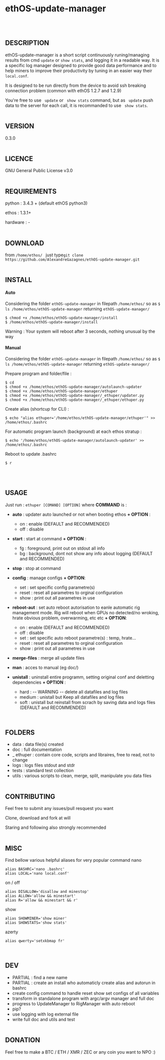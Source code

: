 # ethOS-update-manager
<br><br>

##  DESCRIPTION

ethOS-update-manager is a short script continuously runing/managing results from cmd ``` update ``` or ``` show stats ```, and logging it in a readable way. It is a specific log manager designed to provide good data performance and to help miners to improve their productivity by tuning in an easier way their ``` local.conf```.

It is designed to be run directly from the device to avoid ssh breaking connection problem (common with ethOS 1.2.7 and 1.2.9)

You're free to use ``` update```  or ``` show stats```  command, but as ``` update```  push data to the server for each call, it is recommanded to use ``` show stats```.
<br><br>

## VERSION
0.3.0
<br><br>

##  LICENCE

GNU General Public License v3.0
<br><br>

##  REQUIREMENTS

python :   3.4.3 + (default ethOS python3)<p>
ethos :    1.3.1+ <p>
hardware : -
<br><br>

##  DOWNLOAD

from ```/home/ethos/ ``` just type```git clone https://github.com/AlexandreGazagnes/ethOS-update-manager.git```
<br><br>

##  INSTALL

#### Auto
Considering the folder ``` ethOS-update-manager ``` in filepath ``` /home/ethos/ ```
so as ``` $ ls /home/ethos/ethOS-update-manager ``` returning ``` ethOS-update-manager/ ``` 

```
$ chmod +x /home/ethos/ethOS-update-manager/install
$ /home/ethos/ethOS-update-manager/install
```
Warning : Your system will reboot after 3 seconds, nothing unusual by the way


#### Manual

Considering the folder ``` ethOS-update-manager ``` in filepath ``` /home/ethos/ ```
so as ``` $ ls /home/ethos/ethOS-update-manager ``` returning ``` ethOS-update-manager/ ``` 

Prepare program and folder/file : 
```
$ cd
$ chmod +x /home/ethos/ethOS-update-manager/autolaunch-updater
$ chmod +x /home/ethos/ethOS-update-manager/ethuper
$ chmod +x /home/ethos/ethOS-update-manager/_ethuper/updater.py
$ chmod +x /home/ethos/ethOS-update-manager/_ethuper/ethuper.py
```

Create alias (shortcup for CLI) : 
```
$ echo "alias ethuper='/home/ethos/ethOS-update-manager/ethuper'" >>  /home/ethos/.bashrc
```

For automatic program launch (background) at each ethos stratup : 
```
$ echo '/home/ethos/ethOS-update-manager/autolaunch-updater' >> /home/ethos/.bashrc
```

Reboot to update .bashrc
```
$ r
```
<br><br>

##  USAGE


Just run : ```ethuper [COMAND] [OPTION]``` where **COMMAND** is : 

* **auto** : updater auto launched or not when booting ethos **+ OPTION** : 
  * on  : enable (DEFAULT and RECOMMENDED)
  * off : disable

* **start** : start at command **+ OPTION** : 
  * fg : foreground, print out on stdout all info 
  * bg : background, dont not show any info about logging (DEFAULT and RECOMMENDED)

* **stop** : stop at command

* **config** : manage configs **+ OPTION**:  
  * set : set specific config parametre(s)
  * reset : reset all parametres to orginal configuration
  * show : print out all parametres in use

* **reboot-aut** : set auto reboot autorisation to eanle automatic rig management mode. Rig will reboot when GPUs no detected/no    wroking, hrate obvious problem, overwarming, etc etc  **+ OPTION**:  
  * on  : enable (DEFAULT and RECOMMENDED)
  * off : disable
  * set : set specific auto reboot parametre(s) : temp, hrate...
  * reset : reset all parametres to orginal configuration
  * show : print out all parametres in use

* **merge-files** : merge all update files 

* **man** : acces to manual (eg doc/)

* **unistall** : uninstall entire programm, setting original conf and deletting dependencies **+ OPTION** : 
  * hard : -- WARNING -- delete all datafiles and log files
  * medium : unistall but Keep all datafiles and log files 
  * soft : unistall but reinstall from scrach by saving data and logs files (DEFAULT and RECOMMENDED)
<br>

##  FOLDERS
* data :                data file(s) created
* doc :                 full documentation 
* _ ethuper :  			contain core code, scripts and libraires, free to read, not to change
* logs :                logs files stdout and stdr
* tests :               standard test collection
* utils :               various scripts to clean, merge, split, manipulate you data files
<br><br>

##  CONTRIBUTING
Feel free to submit any issues/pull resquest you want <p>
Clone, download and fork at will <p>
Staring and following also strongly recommended
<br><br>
  
##  MISC

Find bellow various helpful aliases for very popular command 
nano
```
alias BASHRC='nano .bashrc'
alias LOCAL='nano local.conf'
```

on / off
```
alias DISALLOW='disallow and minestop'
alias ALLOW='allow && minestart'
alias R='allow && minestart && r'
```

show
```
alias SHOWMINER='show miner'
alias SHOWSTATS='show stats'
```

azerty
```
alias qwerty='setxkbmap fr'
```
<br>

## DEV
* PARTIAL : find a new name 
* PARTIAL : create an install who automaticly create alias and autorun in bashrc
* create config command to handle reset show set configs of all variables
* transform in standalone program with argc/argv manager and full doc
* progress to UpdateManager to RigManager with auto reboot 
* pip?
* use logging with log external file
* write full doc and utils and test
<br><br>

##  DONATION
Feel free to make a BTC / ETH / XMR / ZEC or any coin you want to NPO :) 
<br><br>
